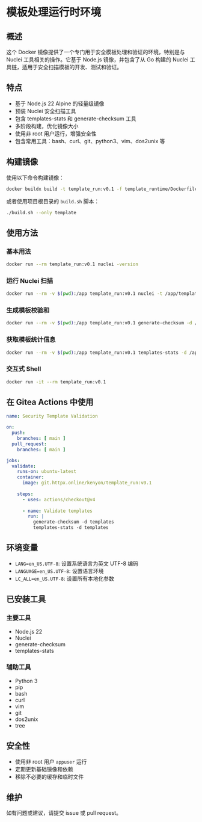 # 模板处理运行时环境

## 概述

这个 Docker 镜像提供了一个专门用于安全模板处理和验证的环境，特别是与 Nuclei 工具相关的操作。它基于 Node.js 镜像，并包含了从 Go 构建的 Nuclei 工具链，适用于安全扫描模板的开发、测试和验证。

## 特点

- 基于 Node.js 22 Alpine 的轻量级镜像
- 预装 Nuclei 安全扫描工具
- 包含 templates-stats 和 generate-checksum 工具
- 多阶段构建，优化镜像大小
- 使用非 root 用户运行，增强安全性
- 包含常用工具：bash、curl、git、python3、vim、dos2unix 等

## 构建镜像

使用以下命令构建镜像：

```bash
docker buildx build -t template_run:v0.1 -f template_runtime/Dockerfile .
```

或者使用项目根目录的 `build.sh` 脚本：

```bash
./build.sh --only template
```

## 使用方法

### 基本用法

```bash
docker run --rm template_run:v0.1 nuclei -version
```

### 运行 Nuclei 扫描

```bash
docker run --rm -v $(pwd):/app template_run:v0.1 nuclei -t /app/templates -u https://example.com
```

### 生成模板校验和

```bash
docker run --rm -v $(pwd):/app template_run:v0.1 generate-checksum -d /app/templates
```

### 获取模板统计信息

```bash
docker run --rm -v $(pwd):/app template_run:v0.1 templates-stats -d /app/templates
```

### 交互式 Shell

```bash
docker run -it --rm template_run:v0.1
```

## 在 Gitea Actions 中使用

```yaml
name: Security Template Validation

on:
  push:
    branches: [ main ]
  pull_request:
    branches: [ main ]

jobs:
  validate:
    runs-on: ubuntu-latest
    container:
      image: git.httpx.online/kenyon/template_run:v0.1
    
    steps:
      - uses: actions/checkout@v4
      
      - name: Validate templates
        run: |
          generate-checksum -d templates
          templates-stats -d templates
```

## 环境变量

- `LANG=en_US.UTF-8`: 设置系统语言为英文 UTF-8 编码
- `LANGUAGE=en_US.UTF-8`: 设置语言环境
- `LC_ALL=en_US.UTF-8`: 设置所有本地化参数

## 已安装工具

### 主要工具
- Node.js 22
- Nuclei
- generate-checksum
- templates-stats

### 辅助工具
- Python 3
- pip
- bash
- curl
- vim
- git
- dos2unix
- tree

## 安全性

- 使用非 root 用户 `appuser` 运行
- 定期更新基础镜像和依赖
- 移除不必要的缓存和临时文件

## 维护

如有问题或建议，请提交 issue 或 pull request。